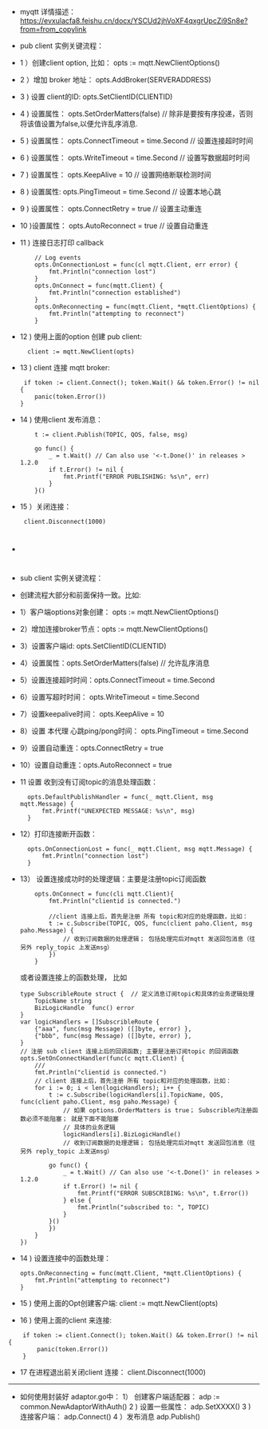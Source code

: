 * myqtt 详情描述：https://evxulacfa8.feishu.cn/docx/YSCUd2jhVoXF4qxgrUpcZi9Sn8e?from=from_copylink
  
* pub client 实例关键流程：
* 1 ）创建client option, 比如： opts := mqtt.NewClientOptions()
* 2 ）增加 broker 地址： opts.AddBroker(SERVERADDRESS)
* 3 ) 设置 client的ID:  opts.SetClientID(CLIENTID)
* 4 ) 设置属性： opts.SetOrderMatters(false) // 除非是要按有序投递，否则将该值设置为false,以便允许乱序消息.
* 5 ) 设置属性： opts.ConnectTimeout = time.Second  // 设置连接超时时间
* 6 ) 设置属性： opts.WriteTimeout = time.Second  // 设置写数据超时时间
* 7 ) 设置属性： opts.KeepAlive = 10    // 设置网络断联检测时间
* 8 ) 设置属性: opts.PingTimeout = time.Second // 设置本地心跳
* 9 ) 设置属性： opts.ConnectRetry = true // 设置主动重连
* 10 )设置属性： opts.AutoReconnect = true // 设置自动重连
* 11 ) 连接日志打印 callback 
    ```
        // Log events
        opts.OnConnectionLost = func(cl mqtt.Client, err error) {
            fmt.Println("connection lost")
        }
        opts.OnConnect = func(mqtt.Client) {
            fmt.Println("connection established")
        }
        opts.OnReconnecting = func(mqtt.Client, *mqtt.ClientOptions) {
            fmt.Println("attempting to reconnect")
        }

    ```
* 12 ) 使用上面的option 创建 pub client:
  ```
    client := mqtt.NewClient(opts)
  ```
  
* 13 ) client 连接 mqtt broker:
    ```
     if token := client.Connect(); token.Wait() && token.Error() != nil {
		panic(token.Error())
	}
    ```

* 14 ) 使用client 发布消息：
    ```
        t := client.Publish(TOPIC, QOS, false, msg)

        go func() {
            _ = t.Wait() // Can also use '<-t.Done()' in releases > 1.2.0
            if t.Error() != nil {
                fmt.Printf("ERROR PUBLISHING: %s\n", err)
            }
		}()
    ```

* 15 ）关闭连接：
    ```
     client.Disconnect(1000)
    ```

* #
#
* sub client 实例关键流程：
* 创建流程大部分和前面保持一致。比如:
* 1）客户端options对象创建：	opts := mqtt.NewClientOptions()
* 2）增加连接broker节点：opts := mqtt.NewClientOptions()
* 3）设置客户端id: opts.SetClientID(CLIENTID)
* 4）设置属性：opts.SetOrderMatters(false)  // 允许乱序消息
* 5）设置连接超时时间：opts.ConnectTimeout = time.Second
* 6）设置写超时时间： opts.WriteTimeout = time.Second
* 7）设置keepalive时间： opts.KeepAlive = 10
* 8）设置 本代理 心跳ping/pong时间： opts.PingTimeout = time.Second
* 9）设置自动重连：opts.ConnectRetry = true
* 10）设置自动重连：opts.AutoReconnect = true
* 11 设置 收到没有订阅topic的消息处理函数：
  ```
    opts.DefaultPublishHandler = func(_ mqtt.Client, msg mqtt.Message) {
        fmt.Printf("UNEXPECTED MESSAGE: %s\n", msg)
    }
  ```
* 12）打印连接断开函数：
  ```
    opts.OnConnectionLost = func(_ mqtt.Client, msg mqtt.Message) {
        fmt.Println("connection lost")
    }
  ```
* 13） 设置连接成功时的处理逻辑：主要是注册topic订阅函数
    ```
        opts.OnConnect = func(cli mqtt.Client){
            fmt.Println("clientid is connected.")

            //client 连接上后，首先是注册 所有 topic和对应的处理函数，比如：
            t := c.Subscribe(TOPIC, QOS, func(client paho.Client, msg paho.Message) {
                // 收到订阅数据的处理逻辑； 包括处理完后对mqtt 发送回包消息（往另外 reply_topic 上发送msg）
            })
        }
    ```
    或者设置连接上的函数处理， 比如
    ```
    type SubscribleRoute struct {  // 定义消息订阅topic和具体的业务逻辑处理
        TopicName string
        BizLogicHandle  func() error
    }
    var logicHandlers = []SubscribleRoute {
        {"aaa", func(msg Message) ([]byte, error) },
        {"bbb", func(msg Message) ([]byte, error) },
    }
    // 注册 sub client 连接上后的回调函数; 主要是注册订阅topic 的回调函数
    opts.SetOnConnectHandler(func(c mqtt.Client) {
        ///
        fmt.Println("clientid is connected.")
        // client 连接上后，首先注册 所有 topic和对应的处理函数，比如：
        for i := 0; i < len(logicHandlers); i++ {
            t := c.Subscribe(logicHandlers[i].TopicName, QOS, func(client paho.Client, msg paho.Message) { 
                // 如果 options.OrderMatters is true； Subscrible内注册函数必须不能阻塞； 就是下面不能阻塞
                // 具体的业务逻辑
                logicHandlers[i].BizLogicHandle()
                // 收到订阅数据的处理逻辑； 包括处理完后对mqtt 发送回包消息（往另外 reply_topic 上发送msg）

            go func() {
                _ = t.Wait() // Can also use '<-t.Done()' in releases > 1.2.0
                if t.Error() != nil {
                    fmt.Printf("ERROR SUBSCRIBING: %s\n", t.Error())
                } else {
                    fmt.Println("subscribed to: ", TOPIC)
                }
		    }()
            })
        }
    })
    ```

* 14 ) 设置连接中的函数处理：
    ```
    opts.OnReconnecting = func(mqtt.Client, *mqtt.ClientOptions) {
		fmt.Println("attempting to reconnect")
	}
    ```
* 15 ) 使用上面的Opt创建客户端: client := mqtt.NewClient(opts)
* 16 ) 使用上面的client 来连接:
```
    if token := client.Connect(); token.Wait() && token.Error() != nil {
	    panic(token.Error())
    }
```

* 17  在进程退出前关闭client 连接： client.Disconnect(1000)

  
* ****
* 如何使用封装好 adaptor.go中：
1） 创建客户端适配器： adp := common.NewAdaptorWithAuth()
2 ) 设置一些属性： adp.SetXXXX()
3 ) 连接客户端： adp.Connect() 
4 ）发布消息 adp.Publish()


